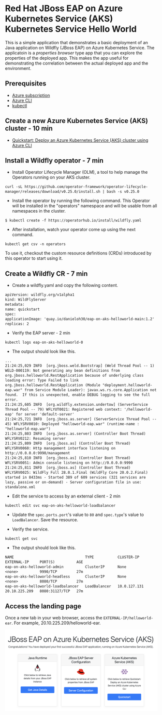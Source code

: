 # Red Hat JBoss EAP on Azure Kubernetes Service (AKS) Kubernetes Service Hello World

This is a simple application that demonstrates a basic deployment of an Java application on Wildfly (JBoss EAP) on Azure Kubernetes Service. The applicatoin is a _properties browser_ type app that you can explore the properties of the deployed app. This makes the app useful for demonstrating the correlation between the actual deployed app and the environment.

## Prerequisites
* [Azure subscription](https://azure.microsoft.com/en-us/free/)
* [Azure CLI](https://learn.microsoft.com/en-us/cli/azure/install-azure-cli?WT.mc_id=java-9121-yoterada)
* [kubectl](https://kubernetes.io/docs/tasks/tools/)


## Create a new Azure Kubernetes Service (AKS) cluster - 10 min

 * [Quickstart: Deploy an Azure Kubernetes Service (AKS) cluster using Azure CLI](https://learn.microsoft.com/en-us/azure/aks/learn/quick-kubernetes-deploy-cli)

## Install a Wildfly operator - 7 min

 * Install Operator Lifecycle Manager (OLM), a tool to help manage the Operators running on your AKS cluster.

```
curl -sL https://github.com/operator-framework/operator-lifecycle-manager/releases/download/v0.25.0/install.sh | bash -s v0.25.0
```

 * Install the operator by running the following command. This Operator will be installed in the "operators" namespace and will be usable from all namespaces in the cluster.

```
$ kubectl create -f https://operatorhub.io/install/wildfly.yaml
```

 * After installation, watch your operator come up using the next command.

```
kubectl get csv -n operators
```

To use it, checkout the custom resource definitions (CRDs) introduced by this operator to start using it.

## Create a Wildfly CR - 7 min

 * Create a wildfly.yaml and copy the following content.

 ```
apiVersion: wildfly.org/v1alpha1
kind: WildFlyServer
metadata:
name: quickstart
spec:
applicationImage: 'quay.io/danieloh30/eap-on-aks-helloworld-main:1.2'
replicas: 2
```
  
 * Verify the EAP server -  2 min

```
kubectl logs eap-on-aks-helloworld-0
```

 * The output should look like this.

```
...
21:24:25,029 INFO  [org.jboss.weld.Bootstrap] (Weld Thread Pool -- 1) WELD-000119: Not generating any bean definitions from org.jboss.helloworld.RestApplication because of underlying class loading error: Type Failed to link org.jboss.helloworld.RestApplication (Module "deployment.helloworld-eap.war" from Service Module Loader): javax.ws.rs.core.Application not found.  If this is unexpected, enable DEBUG logging to see the full error.
21:24:25,605 INFO  [org.wildfly.extension.undertow] (ServerService Thread Pool -- 79) WFLYUT0021: Registered web context: '/helloworld-eap' for server 'default-server'
21:24:25,721 INFO  [org.jboss.as.server] (ServerService Thread Pool -- 45) WFLYSRV0010: Deployed "helloworld-eap.war" (runtime-name : "helloworld-eap.war")
21:24:25,803 INFO  [org.jboss.as.server] (Controller Boot Thread) WFLYSRV0212: Resuming server
21:24:25,809 INFO  [org.jboss.as] (Controller Boot Thread) WFLYSRV0060: Http management interface listening on http://0.0.0.0:9990/management
21:24:25,810 INFO  [org.jboss.as] (Controller Boot Thread) WFLYSRV0051: Admin console listening on http://0.0.0.0:9990
21:24:25,811 INFO  [org.jboss.as] (Controller Boot Thread) WFLYSRV0025: WildFly Full 28.0.1.Final (WildFly Core 20.0.2.Final) started in 8433ms - Started 389 of 609 services (321 services are lazy, passive or on-demand) - Server configuration file in use: standalone.xml
```

 * Edit the service to access by an external client - 2 min

```
kubectl edit svc eap-on-aks-helloworld-loadbalancer
```

 * Update the `spec.ports.port`'s value to `80` and `spec.type`'s value to `LoadBalancer`. Save the resource.

 * Verify the service.

```
kubectl get svc
```

 * The output should look like this.

```
NAME                                 TYPE           CLUSTER-IP     EXTERNAL-IP     PORT(S)          AGE
eap-on-aks-helloworld-admin          ClusterIP      None           <none>          9990/TCP         27m
eap-on-aks-helloworld-headless       ClusterIP      None           <none>          8080/TCP         27m
eap-on-aks-helloworld-loadbalancer   LoadBalancer   10.0.127.131   20.10.225.209   8080:31127/TCP   27m
``` 

## Access the landing page

Once a new tab in your web browser, access the `EXTERNAL-IP/helloworld-ear`. For example, 20.10.225.209/helloworld-ear.

![Topology view](src/main/webapp/assets/img/eap-aks-landing.png)